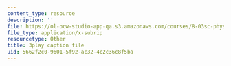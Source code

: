 ```yaml
---
content_type: resource
description: ''
file: https://ol-ocw-studio-app-qa.s3.amazonaws.com/courses/8-03sc-physics-iii-vibrations-and-waves-fall-2016/5662f2c096015f92ac324c2c36c8f5ba_mqhO9GT8hD4.vtt
file_type: application/x-subrip
resourcetype: Other
title: 3play caption file
uid: 5662f2c0-9601-5f92-ac32-4c2c36c8f5ba
---
```

